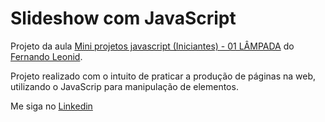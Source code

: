 ﻿# Slideshow com JavaScript

Projeto da aula <a href="https://www.youtube.com/watch?v=4r0zOW9Zn-Y">Mini projetos javascript (Iniciantes) - 01 LÂMPADA</a> do <a href="https://github.com/fernandoleonid">Fernando Leonid</a>.

Projeto realizado com o intuito de praticar a produção de páginas na web, utilizando o JavaScrip para manipulação de elementos.

Me siga no <a href="https://www.linkedin.com/in/jose-de-souza/">Linkedin</a>